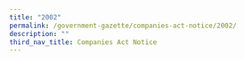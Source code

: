 ```yaml
---
title: "2002"
permalink: /government-gazette/companies-act-notice/2002/
description: ""
third_nav_title: Companies Act Notice
---
```

